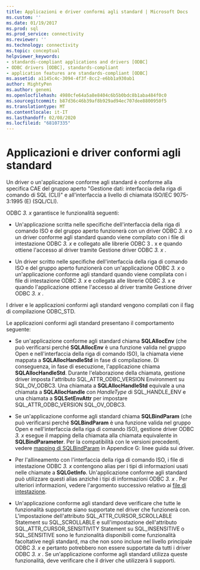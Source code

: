```yaml
---
title: Applicazioni e driver conformi agli standard | Microsoft Docs
ms.custom: ''
ms.date: 01/19/2017
ms.prod: sql
ms.prod_service: connectivity
ms.reviewer: ''
ms.technology: connectivity
ms.topic: conceptual
helpviewer_keywords:
- standards-compliant applications and drivers [ODBC]
- ODBC drivers [ODBC], standards-compliant
- application features are standards-compliant [ODBC]
ms.assetid: a1145c4c-3094-4f3f-8cc2-e6bb1a930ab1
author: MightyPen
ms.author: genemi
ms.openlocfilehash: 4980cfe64a5a8e8404c6b5b0bdc8b1aba484f0c0
ms.sourcegitcommit: b87d36c46b39af8b929ad94ec707dee8800950f5
ms.translationtype: MT
ms.contentlocale: it-IT
ms.lasthandoff: 02/08/2020
ms.locfileid: "68107335"
---
```

# <a name="standards-compliant-applications-and-drivers"></a>Applicazioni e driver conformi agli standard
Un driver o un'applicazione conforme agli standard è conforme alla specifica CAE del gruppo aperto "Gestione dati: interfaccia della riga di comando di SQL (CLI)" e all'interfaccia a livello di chiamata ISO/IEC 9075-3:1995 (E) (SQL/CLI).  
  
 ODBC *3. x* garantisce le funzionalità seguenti:  
  
-   Un'applicazione scritta nelle specifiche dell'interfaccia della riga di comando ISO e del gruppo aperto funzionerà con un driver ODBC *3. x* o un driver conforme agli standard quando viene compilato con i file di intestazione ODBC *3. x* e collegato alle librerie ODBC 3 *.* x e quando ottiene l'accesso al driver tramite Gestione driver ODBC *3. x* .  
  
-   Un driver scritto nelle specifiche dell'interfaccia della riga di comando ISO e del gruppo aperto funzionerà con un'applicazione ODBC *3. x* o un'applicazione conforme agli standard quando viene compilata con i file di intestazione ODBC *3. x* e collegata alle librerie ODBC *3.* x e quando l'applicazione ottiene l'accesso al driver tramite Gestione driver ODBC *3. x* .  
  
 I driver e le applicazioni conformi agli standard vengono compilati con il flag di compilazione ODBC_STD.  
  
 Le applicazioni conformi agli standard presentano il comportamento seguente:  
  
-   Se un'applicazione conforme agli standard chiama **SQLAllocEnv** (che può verificarsi perché **SQLAllocEnv** è una funzione valida nel gruppo Open e nell'interfaccia della riga di comando ISO), la chiamata viene mappata a **SQLAllocHandleStd** in fase di compilazione. Di conseguenza, in fase di esecuzione, l'applicazione chiama **SQLAllocHandleStd**. Durante l'elaborazione della chiamata, gestione driver imposta l'attributo SQL_ATTR_ODBC_VERSION Environment su SQL_OV_ODBC3. Una chiamata a **SQLAllocHandleStd** equivale a una chiamata a **SQLAllocHandle** con *HandleType* di SQL_HANDLE_ENV e una chiamata a **SQLSetEnvAttr** per impostare SQL_ATTR_ODBC_VERSION SQL_OV_ODBC3.  
  
-   Se un'applicazione conforme agli standard chiama **SQLBindParam** (che può verificarsi perché **SQLBindParam** è una funzione valida nel gruppo Open e nell'interfaccia della riga di comando ISO), gestione driver ODBC *3. x* esegue il mapping della chiamata alla chiamata equivalente in **SQLBindParameter**. Per la compatibilità con le versioni precedenti, vedere [mapping di SQLBindParam](../../../odbc/reference/appendixes/sqlbindparam-mapping.md) in Appendice G: linee guida sui driver.  
  
-   Per l'allineamento con l'interfaccia della riga di comando ISO, i file di intestazione ODBC *3. x* contengono alias per i tipi di informazioni usati nelle chiamate a **SQLGetInfo**. Un'applicazione conforme agli standard può utilizzare questi alias anziché i tipi di informazioni ODBC *3. x* . Per ulteriori informazioni, vedere l'argomento successivo relativo ai [file di intestazione](../../../odbc/reference/develop-app/header-files.md).  
  
-   Un'applicazione conforme agli standard deve verificare che tutte le funzionalità supportate siano supportate nel driver che funzionerà con. L'impostazione dell'attributo SQL_ATTR_CURSOR_SCROLLABLE Statement su SQL_SCROLLABLE e sull'impostazione dell'attributo SQL_ATTR_CURSOR_SENSITIVITY Statement su SQL_INSENSITIVE o SQL_SENSITIVE sono le funzionalità disponibili come funzionalità facoltative negli standard, ma che non sono incluse nel livello principale ODBC *3. x* e pertanto potrebbero non essere supportate da tutti i driver ODBC *3. x* . Se un'applicazione conforme agli standard utilizza queste funzionalità, deve verificare che il driver che utilizzerà li supporti.

